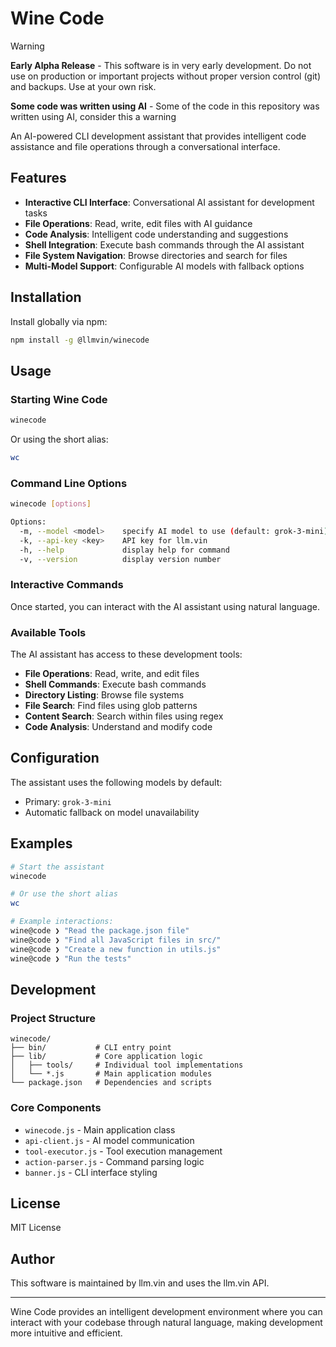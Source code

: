 # Wine Code

> [!WARNING]
> **Early Alpha Release** - This software is in very early development. Do not use on production or important projects without proper version control 
(git) and backups. Use at your own risk.
>
> **Some code was written using AI** - Some of the code in this repository was written using AI, consider this a warning

An AI-powered CLI development assistant that provides intelligent code assistance and file operations through a conversational interface.

## Features

- **Interactive CLI Interface**: Conversational AI assistant for development tasks
- **File Operations**: Read, write, edit files with AI guidance
- **Code Analysis**: Intelligent code understanding and suggestions
- **Shell Integration**: Execute bash commands through the AI assistant
- **File System Navigation**: Browse directories and search for files
- **Multi-Model Support**: Configurable AI models with fallback options

## Installation

Install globally via npm:

```bash
npm install -g @llmvin/winecode
```

## Usage

### Starting Wine Code

```bash
winecode
```

Or using the short alias:
```bash
wc
```

### Command Line Options

```bash
winecode [options]

Options:
  -m, --model <model>    specify AI model to use (default: grok-3-mini)
  -k, --api-key <key>    API key for llm.vin
  -h, --help             display help for command
  -v, --version          display version number
```

### Interactive Commands

Once started, you can interact with the AI assistant using natural language.

### Available Tools

The AI assistant has access to these development tools:

- **File Operations**: Read, write, and edit files
- **Shell Commands**: Execute bash commands
- **Directory Listing**: Browse file systems
- **File Search**: Find files using glob patterns
- **Content Search**: Search within files using regex
- **Code Analysis**: Understand and modify code

## Configuration

The assistant uses the following models by default:
- Primary: `grok-3-mini`
- Automatic fallback on model unavailability

## Examples

```bash
# Start the assistant
winecode

# Or use the short alias
wc

# Example interactions:
wine@code ❯ "Read the package.json file"
wine@code ❯ "Find all JavaScript files in src/"
wine@code ❯ "Create a new function in utils.js"
wine@code ❯ "Run the tests"
```

## Development

### Project Structure

```
winecode/
├── bin/           # CLI entry point
├── lib/           # Core application logic
│   ├── tools/     # Individual tool implementations
│   └── *.js       # Main application modules
└── package.json   # Dependencies and scripts
```

### Core Components

- `winecode.js` - Main application class
- `api-client.js` - AI model communication
- `tool-executor.js` - Tool execution management
- `action-parser.js` - Command parsing logic
- `banner.js` - CLI interface styling

## License

MIT License

## Author

This software is maintained by llm.vin and uses the llm.vin API.

---

Wine Code provides an intelligent development environment where you can interact with your codebase through natural language, making development more 
intuitive and efficient.

